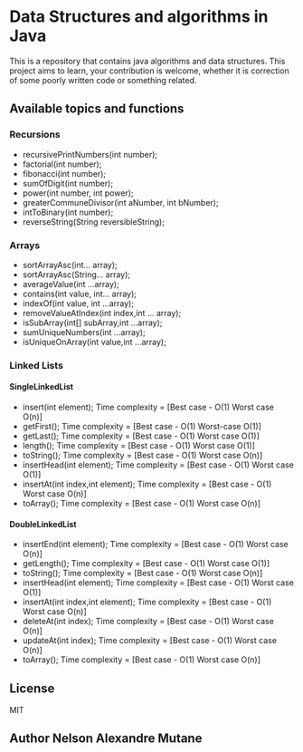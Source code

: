 # Data Structures and algorithms in Java

This is a repository that contains java algorithms and data structures.
This project aims to learn, your contribution is welcome, whether it is correction of some poorly written code or something related.

## Available topics and functions

### Recursions

- recursivePrintNumbers(int number);
- factorial(int number);
- fibonacci(int number);
- sumOfDigit(int number);
- power(int number, int power);
- greaterCommuneDivisor(int aNumber, int bNumber);
- intToBinary(int number);
- reverseString(String reversibleString);

### Arrays

- sortArrayAsc(int... array);
- sortArrayAsc(String... array);
- averageValue(int ...array);
- contains(int value, int... array);
- indexOf(int value, int ...array);
- removeValueAtIndex(int index,int ... array);
- isSubArray(int[] subArray,int ...array);
- sumUniqueNumbers(int ...array);
- isUniqueOnArray(int value,int ...array);

### Linked Lists

#### SingleLinkedList

- insert(int element); Time complexity =  [Best case - O(1) Worst case O(n)]
- getFirst(); Time complexity =  [Best case - O(1) Worst-case O(1)]
- getLast(); Time complexity =  [Best case - O(1) Worst case O(1)]
- length(); Time complexity =  [Best case - O(1) Worst case O(1)]
- toString(); Time complexity =  [Best case - O(1) Worst case O(n)]
- insertHead(int element); Time complexity =  [Best case - O(1) Worst case O(1)]
- insertAt(int index,int element);  Time complexity =  [Best case - O(1) Worst case O(n)]
- toArray(); Time complexity =  [Best case - O(1) Worst case O(n)]

#### DoubleLinkedList

- insertEnd(int element); Time complexity =  [Best case - O(1) Worst case O(n)]
- getLength(); Time complexity =  [Best case - O(1) Worst case O(1)]
- toString(); Time complexity =  [Best case - O(1) Worst case O(n)]
- insertHead(int element); Time complexity =  [Best case - O(1) Worst case O(1)]
- insertAt(int index,int element);  Time complexity =  [Best case - O(1) Worst case O(n)]
- deleteAt(int index);  Time complexity =  [Best case - O(1) Worst case O(n)]
- updateAt(int index);  Time complexity =  [Best case - O(1) Worst case O(n)]
- toArray(); Time complexity =  [Best case - O(1) Worst case O(n)]

## License

MIT

## Author Nelson Alexandre Mutane
